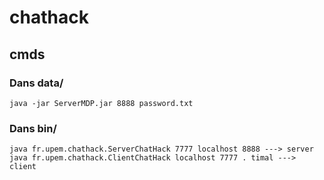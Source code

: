 # chathack

## cmds
### Dans data/
```    
java -jar ServerMDP.jar 8888 password.txt
```       

### Dans bin/
```   
java fr.upem.chathack.ServerChatHack 7777 localhost 8888 ---> server    
java fr.upem.chathack.ClientChatHack localhost 7777 . timal ---> client    
```    
